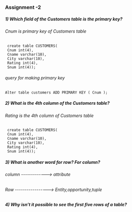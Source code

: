 

### Assignment -2 



##### 1) Which field of the Customers table is the primary key?

###### Cnum is primary key of Customers table

```
 create table CUSTOMERS(
 Cnum int(4),
 Cname varchar(10),
 City varchar(10),
 Rating int(4),
 Snum int(4));
```



###### query for making primary key

```
Alter table customers ADD PRIMARY KEY ( Cnum );
```





##### 2) What is the 4th column of the Customers table?

###### Rating is the 4th  column of Customers table

```
 create table CUSTOMERS(
 Cnum int(4),
 Cname varchar(10),
 City varchar(10),
 Rating int(4),
 Snum int(4));
```



##### 3) What is another word for row? For column?

###### column ------------->  attribute

###### Row  -----------------> Entity,opportunity,tuple



##### 4) Why isn’t it possible to see the first five rows of a table?



